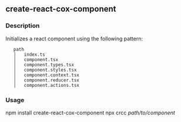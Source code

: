 ## create-react-cox-component

### Description

Initializes a react component using the following pattern:

```
   path
   │   index.ts
   │   component.tsx
   │   component.types.tsx
   │   component.styles.tsx
   │   component.context.tsx
   │   component.reducer.tsx
   │   component.actions.tsx
```

### Usage

npm install create-react-cox-component
npx crcc _path/to/component_
